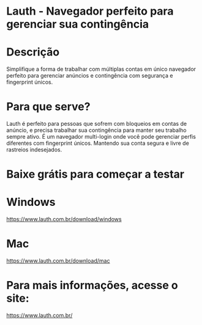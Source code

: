 # Lauth - Navegador perfeito para gerenciar sua contingência

# Descrição
Simplifique a forma de trabalhar com múltiplas contas em único navegador perfeito para gerenciar anúncios e contingência com segurança e fingerprint únicos.

# Para que serve?
Lauth é perfeito para pessoas que sofrem com bloqueios em contas de anúncio, e precisa trabalhar sua contingência para manter seu trabalho sempre ativo. É um navegador multi-login onde você pode gerenciar perfis diferentes com fingerprint únicos. Mantendo sua conta segura e livre de rastreios indesejados.

# Baixe grátis para começar a testar

# Windows
https://www.lauth.com.br/download/windows

# Mac
https://www.lauth.com.br/download/mac

# Para mais informações, acesse o site:
https://www.lauth.com.br/
